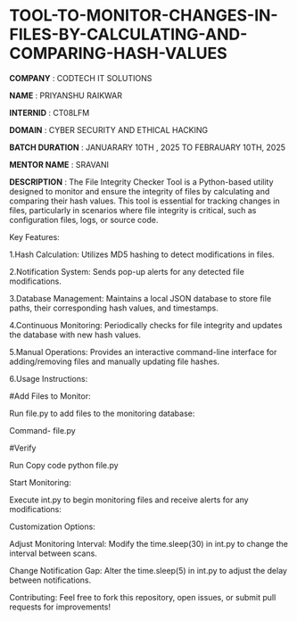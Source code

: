 # TOOL-TO-MONITOR-CHANGES-IN-FILES-BY-CALCULATING-AND-COMPARING-HASH-VALUES

**COMPANY** : CODTECH IT SOLUTIONS

**NAME** : PRIYANSHU RAIKWAR

**INTERNID** : CT08LFM

**DOMAIN** : CYBER SECURITY AND ETHICAL HACKING

**BATCH DURATION** : JANUARARY 10TH , 2025 TO FEBRAUARY 10TH, 2025

**MENTOR NAME** : SRAVANI

**DESCRIPTION** : 
The File Integrity Checker Tool is a Python-based utility designed to monitor and ensure the integrity of files by calculating and comparing their hash values. This tool is essential for tracking changes in files, particularly in scenarios where file integrity is critical, such as configuration files, logs, or source code.

Key Features:

1.Hash Calculation: Utilizes MD5 hashing to detect modifications in files.

2.Notification System: Sends pop-up alerts for any detected file modifications.

3.Database Management: Maintains a local JSON database to store file paths, their corresponding hash values, and timestamps.

4.Continuous Monitoring: Periodically checks for file integrity and updates the database with new hash values.

5.Manual Operations: Provides an interactive command-line interface for adding/removing files and manually updating file hashes.

6.Usage Instructions:

#Add Files to Monitor:

Run file.py to add files to the monitoring database:

Command- file.py

#Verify

Run
Copy code
python file.py

Start Monitoring:

Execute int.py to begin monitoring files and receive alerts for any modifications:

Customization Options:

Adjust Monitoring Interval: Modify the time.sleep(30) in int.py to change the interval between scans.

Change Notification Gap: Alter the time.sleep(5) in int.py to adjust the delay between notifications.

Contributing: Feel free to fork this repository, open issues, or submit pull requests for improvements!
